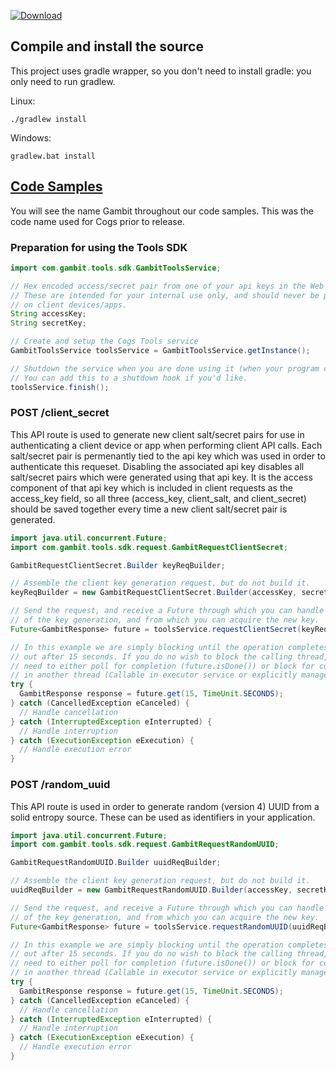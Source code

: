 [ ![Download](https://api.bintray.com/packages/cogswell-io/maven/cogs-java-tools-sdk/images/download.svg) ](https://bintray.com/cogswell-io/maven/cogs-java-tools-sdk/_latestVersion)
## Compile and install the source 

This project uses gradle wrapper, so you don't need to install gradle: you only need to run gradlew.

Linux:
```
./gradlew install
```

Windows:
```
gradlew.bat install
```

## [Code Samples](#code-samples)
You will see the name Gambit throughout our code samples. This was the code name used for Cogs prior to release.

### Preparation for using the Tools SDK

```java
import com.gambit.tools.sdk.GambitToolsService;

// Hex encoded access/secret pair from one of your api keys in the Web UI.
// These are intended for your internal use only, and should never be placed
// on client devices/apps.
String accessKey;
String secretKey;

// Create and setup the Cogs Tools service
GambitToolsService toolsService = GambitToolsService.getInstance();

// Shutdown the service when you are done using it (when your program closes).
// You can add this to a shutdown hook if you'd like.
toolsService.finish();
```

### POST /client_secret
This API route is used to generate new client salt/secret pairs for use in authenticating a client device or app when performing client API calls. Each salt/secret pair is permenantly tied to the api key which was used in order to authenticate this requeset. Disabling the associated api key disables all salt/secret pairs which were generated using that api key. It is the access component of that api key which is included in client requests as the access_key field, so all three (access_key, client_salt, and client_secret) should be saved together every time a new client salt/secret pair is generated.

```java
import java.util.concurrent.Future;
import com.gambit.tools.sdk.request.GambitRequestClientSecret;

GambitRequestClientSecret.Builder keyReqBuilder;

// Assemble the client key generation request, but do not build it.
keyReqBuilder = new GambitRequestClientSecret.Builder(accessKey, secretKey);

// Send the request, and receive a Future through which you can handle the outcome
// of the key generation, and from which you can acquire the new key.
Future<GambitResponse> future = toolsService.requestClientSecret(keyReqBuilder);

// In this example we are simply blocking until the operation completes, timing
// out after 15 seconds. If you do no wish to block the calling thread, you will
// need to either poll for completion (future.isDone()) or block for completion
// in another thread (Callable in executor service or explicitly managed thread).
try {
  GambitResponse response = future.get(15, TimeUnit.SECONDS);
} catch (CancelledException eCanceled) {
  // Handle cancellation
} catch (InterruptedException eInterrupted) {
  // Handle interruption
} catch (ExecutionException eExecution) {
  // Handle execution error
}
```

### POST /random_uuid
This API route is used in order to generate random (version 4) UUID from a solid entropy source. These can be used as identifiers in your application.

```java
import java.util.concurrent.Future;
import com.gambit.tools.sdk.request.GambitRequestRandomUUID;

GambitRequestRandomUUID.Builder uuidReqBuilder;

// Assemble the client key generation request, but do not build it.
uuidReqBuilder = new GambitRequestRandomUUID.Builder(accessKey, secretKey);

// Send the request, and receive a Future through which you can handle the outcome
// of the key generation, and from which you can acquire the new key.
Future<GambitResponse> future = toolsService.requestRandomUUID(uuidReqBuilder);

// In this example we are simply blocking until the operation completes, timing
// out after 15 seconds. If you do no wish to block the calling thread, you will
// need to either poll for completion (future.isDone()) or block for completion
// in another thread (Callable in executor service or explicitly managed thread).
try {
  GambitResponse response = future.get(15, TimeUnit.SECONDS);
} catch (CancelledException eCanceled) {
  // Handle cancellation
} catch (InterruptedException eInterrupted) {
  // Handle interruption
} catch (ExecutionException eExecution) {
  // Handle execution error
}
```

